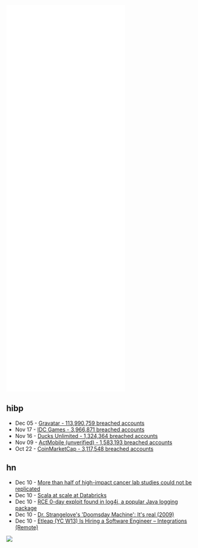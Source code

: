 ![Metrics](https://raw.githubusercontent.com/phixion/phixion/master/metrics.svg)

## hibp

<!--
for https://github.com/phixion/phixion/blob/main/.github/workflows/feeds.yml
-->
<!--START_SECTION:haveibeenpwnd-->
- Dec 05 - [Gravatar - 113,990,759 breached accounts](https://haveibeenpwned.com/PwnedWebsites#Gravatar)
- Nov 17 - [IDC Games - 3,966,871 breached accounts](https://haveibeenpwned.com/PwnedWebsites#IDCGames)
- Nov 16 - [Ducks Unlimited - 1,324,364 breached accounts](https://haveibeenpwned.com/PwnedWebsites#DucksUnlimited)
- Nov 09 - [ActMobile (unverified) - 1,583,193 breached accounts](https://haveibeenpwned.com/PwnedWebsites#ActMobile)
- Oct 22 - [CoinMarketCap - 3,117,548 breached accounts](https://haveibeenpwned.com/PwnedWebsites#CoinMarketCap)
<!--END_SECTION:haveibeenpwnd-->

## hn

<!--
for https://github.com/phixion/phixion/blob/main/.github/workflows/feeds.yml
-->
<!--START_SECTION:hn-->
- Dec 10 - [More than half of high-impact cancer lab studies could not be replicated](https://www.science.org/content/article/more-half-high-impact-cancer-lab-studies-could-not-be-replicated-controversial-analysis)
- Dec 10 - [Scala at scale at Databricks](https://databricks.com/blog/2021/12/03/scala-at-scale-at-databricks.html)
- Dec 10 - [RCE 0-day exploit found in log4j, a popular Java logging package](https://www.lunasec.io/docs/blog/log4j-zero-day/)
- Dec 10 - [Dr. Strangelove's 'Doomsday Machine': It's real (2009)](https://www.npr.org/templates/story/story.php?storyId=113242681)
- Dec 10 - [Etleap (YC W13) Is Hiring a Software Engineer – Integrations (Remote)](https://etleap.com/jobs/#software-engineer-integrations)
<!--END_SECTION:hn-->

<!--
for https://yhype.me
-->
![](https://hit.yhype.me/github/profile?user_id=13013670)
